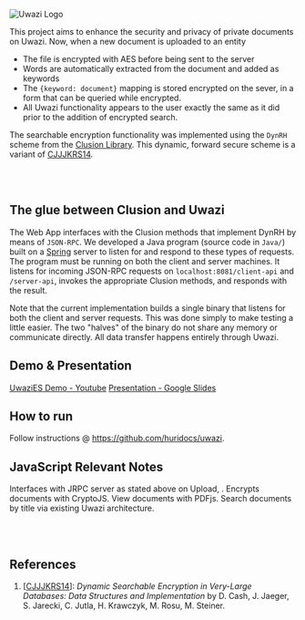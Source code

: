 <!-- @format -->

![Uwazi Logo](https://www.uwazi.io/wp-content/uploads/2017/09/cropped-uwazi-color-logo-300x68.png)

This project aims to enhance the security and privacy of private documents on Uwazi.
Now, when a new document is uploaded to an entity

- The file is encrypted with AES before being sent to the server
- Words are automatically extracted from the document and added as keywords
- The `{keyword: document}` mapping is stored encrypted on the sever, in a form that can
  be queried while encrypted.
- All Uwazi functionality appears to the user exactly the same as it did prior to the
  addition of encrypted search.

The searchable encryption functionality was implemented using the `DynRH` scheme from
the [Clusion Library](https://github.com/encryptedsystems/clusion). This dynamic, forward
secure scheme is a variant of [CJJJKRS14](https://eprint.iacr.org/2014/853.pdf).

<br><br>

## The glue between Clusion and Uwazi

The Web App interfaces with the Clusion methods that implement DynRH by means of
`JSON-RPC`. We developed a Java program (source code in `Java/`) built on a
[Spring](https://spring.io/) server to listen for and respond to these types of
requests. The program must be running on both the client and server machines. It
listens for incoming JSON-RPC requests on `localhost:8081/client-api` and `/server-api`,
invokes the appropriate Clusion methods, and responds with the result.

Note that the current implementation builds a single binary that listens for both the
client and server requests. This was done simply to make testing a little easier. The
two "halves" of the binary do not share any memory or communicate directly. All data
transfer happens entirely through Uwazi.

## Demo & Presentation

[UwaziES Demo - Youtube](https://www.youtube.com/watch?v=k_Rg60yn0Sc&feature=youtu.be)
[Presentation - Google Slides](https://docs.google.com/presentation/d/1iSW1vfI9qD5v8LKAPG-5Z3Ofkrd_TvT3leJla2f1nqg/edit?usp=sharing)

## How to run

Follow instructions @ https://github.com/huridocs/uwazi.

## JavaScript Relevant Notes

Interfaces with JRPC server as stated above on Upload, .
Encrypts documents with CryptoJS.
View documents with PDFjs.
Search documents by title via existing Uwazi architecture.

<br><br>

## References

1. [[CJJJKRS14](https://eprint.iacr.org/2014/853.pdf)]: _Dynamic Searchable Encryption in
   Very-Large Databases: Data Structures and Implementation_ by D. Cash, J. Jaeger, S.
   Jarecki, C. Jutla, H. Krawczyk, M. Rosu, M. Steiner.
